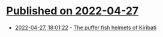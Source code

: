 # [Published on 2022-04-27](index.md)

* [2022-04-27, 18:01:22](https://news.ycombinator.com/item?id=31183518) - [The puffer fish helmets of Kiribati](https://www.atlasobscura.com/articles/puffer-fish-armor)
